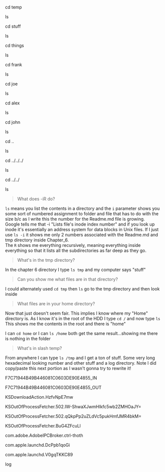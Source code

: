 cd temp

ls

cd stuff

ls

cd things

ls

cd frank

ls

cd joe

ls

cd alex

ls

cd john

ls

cd ..

ls

cd ../../../

ls

cd ../../

ls


> What does -iR do?

`ls` means you list the contents in a directory and the `i` parameter shows you some sort of numbered assignment to folder and file that has to do with the size b/c as I write this the number for the Readme.md file is growing.
Google tells me that -i "Lists file's inode index number" and if you look up inode it's essentially an address system for data blocks in Unix files.
If I just use `ls -i` it shows me only 2 numbers associated with the Readme.md and tmp directory inside Chapter_6.  
The `R` shows me everything recursively, meaning everything inside everything so that it lists all the subdirectories as far deep as they go.


> What's in the tmp directory?

In the chapter 6 directory I type  `ls tmp` and my computer says "stuff"


> Can you show me what files are in that directory?

I could alternately used `cd tmp` then `ls` go to the tmp directory and then look inside


> What files are in your home directory?

Now that just doesn't seem fair.  This implies I know where my "Home" directory is.  As I know it's in the root of the HDD I type `cd /` and now type `ls` This shows me the contents in the root and there is "home"  

I can `cd home` or I can `ls /home` both get the same result...showing me there is nothing in the folder

> What's in slash temp? 

From anywhere I can type `ls /tmp` and I get a ton of stuff.  Some very long hexadecimal looking number and other stuff and a log directory.  Note I did copy/paste this next portion as I wasn't gonna try to rewrite it!

F7C71944B49B446081C0603DE90E4855_IN

F7C71944B49B446081C0603DE90E4855_OUT

KSDownloadAction.HzfvNpE7mw

KSOutOfProcessFetcher.502.IW-ShwaXJwmHlkfc5wb2ZMHOaJY=

KSOutOfProcessFetcher.502.qQkpPp2uZLdVc5pukHmfJMR4bkM=

KSOutOfProcessFetcher.BuG4ZFcuLl

com.adobe.AdobeIPCBroker.ctrl-thoth

com.apple.launchd.DcPpb1qoGi

com.apple.launchd.V0gqTKKC89

log
